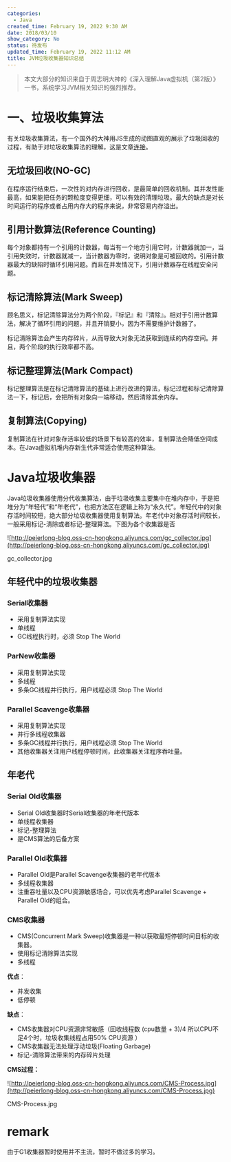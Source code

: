 ```yaml
---
categories:
  - Java
created_time: February 19, 2022 9:30 AM
date: 2018/03/10
show_category: No
status: 待发布
updated_time: February 19, 2022 11:12 AM
title: JVM垃圾收集器知识总结
---
```



> 本文大部分的知识来自于周志明大神的《深入理解Java虚拟机（第2版）》一书，系统学习JVM相关知识的强烈推荐。
> 

# 一、垃圾收集算法

有关垃圾收集算法，有一个国外的大神用JS生成的动图直观的展示了垃圾回收的过程，有助于对垃圾收集算法的理解，这是文章[连接](https://spin.atomicobject.com/2014/09/03/visualizing-garbage-collection-algorithms/)。

## 无垃圾回收(NO-GC)

在程序运行结束后，一次性的对内存进行回收，是最简单的回收机制。其并发性能最高，如果能把任务的颗粒度变得更细，可以有效的清理垃圾。最大的缺点是对长时间运行的程序或者占用内存大的程序来说，非常容易内存溢出。

## 引用计数算法(Reference Counting)

每个对象都持有一个引用的计数器，每当有一个地方引用它时，计数器就加一，当引用失效时，计数器就减一，当计数器为零时，说明对象是可被回收的。引用计数器最大的缺陷时循环引用问题。而且在并发情况下，引用计数器存在线程安全问题。

## 标记清除算法(Mark Sweep)

顾名思义，标记清除算法分为两个阶段，『标记』和『清除』。相对于引用计数算法，解决了循环引用的问题，并且开销要小，因为不需要维护计数器了。

标记清除算法会产生内存碎片，从而导致大对象无法获取到连续的内存空间。并且，两个阶段的执行效率都不高。

## 标记整理算法(Mark Compact)

标记整理算法是在标记清除算法的基础上进行改进的算法，标记过程和标记清除算法一下，标记后，会把所有对象向一端移动，然后清除其余内存。

## 复制算法(Copying)

复制算法在针对对象存活率较低的场景下有较高的效率，复制算法会降低空间成本。在Java虚拟机堆内存新生代非常适合使用这种算法。

# Java垃圾收集器

Java垃圾收集器使用分代收集算法，由于垃圾收集主要集中在堆内存中，于是把堆分为“年轻代”和“年老代”，也把方法区在逻辑上称为“永久代”。年轻代中的对象存活时间较短，绝大部分垃圾收集器使用复制算法。年老代中对象存活时间较长，一般采用标记-清除或者标记-整理算法。下图为各个收集器是否

![http://peierlong-blog.oss-cn-hongkong.aliyuncs.com/gc_collector.jpg](http://peierlong-blog.oss-cn-hongkong.aliyuncs.com/gc_collector.jpg)

gc_collector.jpg

## 年轻代中的垃圾收集器

### Serial收集器

- 采用复制算法实现
- 单线程
- GC线程执行时，必须 Stop The World

### ParNew收集器

- 采用复制算法实现
- 多线程
- 多条GC线程并行执行，用户线程必须 Stop The World

### Parallel Scavenge收集器

- 采用复制算法实现
- 并行多线程收集器
- 多条GC线程并行执行，用户线程必须 Stop The World
- 其他收集器关注用户线程停顿时间，此收集器关注程序吞吐量。

## 年老代

### Serial Old收集器

- Serial Old收集器时Serial收集器的年老代版本
- 单线程收集器
- 标记-整理算法
- 是CMS算法的后备方案

### Parallel Old收集器

- Parallel Old是Parallel Scavenge收集器的老年代版本
- 多线程收集器
- 注重吞吐量以及CPU资源敏感场合，可以优先考虑Parallel Scavenge + Parallel Old的组合。

### CMS收集器

- CMS(Concurrent Mark Sweep)收集器是一种以获取最短停顿时间目标的收集器。
- 使用标记清除算法实现
- 多线程

**优点**：

- 并发收集
- 低停顿

**缺点**：

- CMS收集器对CPU资源非常敏感（回收线程数 (cpu数量 + 3)/4 所以CPU不足4个时，垃圾收集线程占用50% CPU资源 ）
- CMS收集器无法处理浮动垃圾(Floating Garbage)
- 标记-清除算法带来的内存碎片处理

**CMS过程：**

![http://peierlong-blog.oss-cn-hongkong.aliyuncs.com/CMS-Process.jpg](http://peierlong-blog.oss-cn-hongkong.aliyuncs.com/CMS-Process.jpg)

CMS-Process.jpg

# remark

由于G1收集器暂时使用并不主流，暂时不做过多的学习。